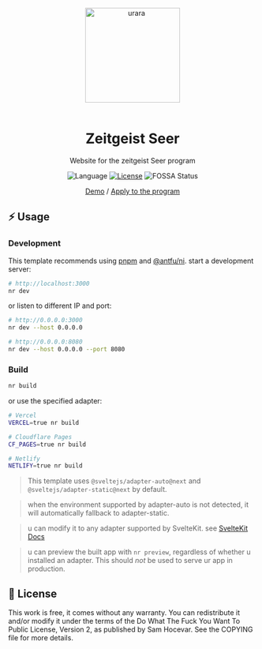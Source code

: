 <br>
<div align="center">
<a href="https://zeitgeist-seer.com/">
<img src="https://zeitgeist-seer.com/_next/image?url=https%3A%2F%2Fsuper-static-assets.s3.amazonaws.com%2Fbf2171bd-452a-4f7b-be19-809c514b53ea%2Fimages%2F9860fe16-d222-46b5-8208-d30e814b9349.jpg" alt="urara" width="192px" />
</a>
</div>
<br>

<h1 align="center">Zeitgeist Seer</h1>
<p align="center">Website for the zeitgeist Seer program</p>
<p align="center">
<img src="https://img.shields.io/github/languages/top/importantimport/urara?color=%23ff3e00" alt="Language">
<a href="https://github.com/Crystal-Ball-ZG/seer/blob/main/COPYING"><img src="https://img.shields.io/github/license/importantimport/urara?color=%23fff" alt="License"></a>
<img src="https://app.fossa.com/api/projects/git%2Bgithub.com%2Fimportantimport%2Furara.svg?type=shield" alt="FOSSA Status">
</p>
<p align="center">
<a href="https://seer.expectchaos.com">Demo</a>
/
<a href="https://34cc8e9a.sibforms.com/serve/MUIEAK6FZAU3pYIlmzKDy9dI37d8MKaNWPG8Mr2WaG73nyyU-LOvFMMrQSkFlhV-3WQQZogFaAcpZkof3TEUWvaPtdz3kp5V4ogWvT8rHaJjvWi9MGCOUqbva90e4Y82qZYpH2BB4LWWW0DtyBtUNd4EHQvTO7EjBzXKjMkPeCWjGGcV70Vuo5rZSd4or8DlNgZBCfWrnC-eah92">Apply to the program</a>
</p>

## ⚡️ Usage

### Development

This template recommends using [pnpm](https://pnpm.io) and [@antfu/ni](https://github.com/antfu/ni). start a development server:

```bash
# http://localhost:3000
nr dev
```

or listen to different IP and port:

```bash
# http://0.0.0.0:3000
nr dev --host 0.0.0.0

# http://0.0.0.0:8080
nr dev --host 0.0.0.0 --port 8080
```

### Build

```bash
nr build
```

or use the specified adapter:

```bash
# Vercel
VERCEL=true nr build

# Cloudflare Pages
CF_PAGES=true nr build

# Netlify
NETLIFY=true nr build
```

> This template uses `@sveltejs/adapter-auto@next` and `@sveltejs/adapter-static@next` by default.

> when the environment supported by adapter-auto is not detected, it will automatically fallback to adapter-static.

> u can modify it to any adapter supported by SvelteKit. see [SvelteKit Docs](https://kit.svelte.dev/docs#adapters)

> u can preview the built app with `nr preview`, regardless of
> whether u installed an adapter. This should _not_ be used to serve
> ur app in production.

## 📝 License

This work is free, it comes without any warranty. You can redistribute it and/or modify it under the
terms of the Do What The Fuck You Want To Public License, Version 2,
as published by Sam Hocevar. See the COPYING file for more details.
